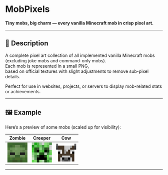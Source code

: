 # MobPixels

**Tiny mobs, big charm — every vanilla Minecraft mob in crisp pixel art.**

---

## 📜 Description
A complete pixel art collection of all implemented vanilla Minecraft mobs  
(excluding joke mobs and command-only mobs).  
Each mob is represented in a small PNG,  
based on official textures with slight adjustments to remove sub-pixel details.

Perfect for use in websites, projects, or servers to display mob-related stats or achievements.

---

## 🖼 Example
Here’s a preview of some mobs (scaled up for visibility):

| Zombie | Creeper | Cow |
|--------|---------|-----|
| <img src="mob_assets/minecraft_zombie.png" width="64" style="image-rendering: pixelated;"/> | <img src="mob_assets/minecraft_creeper.png" width="64" style="image-rendering: pixelated;"/> | <img src="mob_assets/minecraft_cow.png" width="64" style="image-rendering: pixelated;"/> |

---

